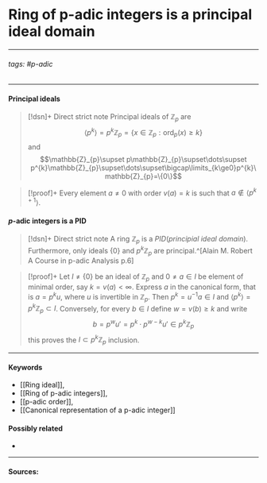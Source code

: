 # Ring of p-adic integers is a principal ideal domain
***
###### tags: #p-adic 
***
#### Principal ideals
>[!dsn]+ Direct strict note
>Principal ideals of $\mathbb{Z}_{p}$ are
>$$\langle p^{k}\rangle=p^{k}\mathbb{Z}_{p}=\{x\in\mathbb{Z}_{p}:\text{ord}_{p}(x)\ge k\}$$
>and 
>$$\mathbb{Z}_{p}\supset p\mathbb{Z}_{p}\supset\dots\supset p^{k}\mathbb{Z}_{p}\supset\dots\supset\bigcap\limits_{k\ge0}p^{k}\mathbb{Z}_{p}=\{0\}$$

>[!proof]+
>Every element $a\ne0$ with order $v(a)=k$ is such that $a\notin\langle p^{k+1}\rangle$. 

#### $p$-adic integers is a PID
>[!dsn]+ Direct strict note
>A ring $\mathbb{Z}_{p}$ is a *PID*(*principial ideal domain*). Furthermore, only ideals $\{0\}$ and $p^{k}\mathbb{Z}_{p}$ are principal.^[Alain M. Robert A Course in p-adic Analysis p.6]

>[!proof]+
>Let $I\ne\{0\}$ be an ideal of $\mathbb{Z}_{p}$ and $0\ne a\in I$ be element of minimal order, say $k=v(a)<\infty$. Express $a$ in the canonical form, that is $a=p^{k}u$, where $u$ is invertible in $\mathbb{Z}_{p}$. Then $p^{k}=u^{-1}a\in I$ and $\langle p^{k}\rangle=p^{k}\mathbb{Z}_{p}\subset I$.
>Conversely, for every $b\in I$ define $w=v(b)\ge k$ and write
>$$b=p^{w}u'=p^{k}\cdot p^{w-k}u'\in p^{k}\mathbb{Z}_{p}$$
>this proves the $I\subset p^{k}\mathbb{Z}_{p}$ inclusion.

***
#### Keywords
- [[Ring ideal]],
- [[Ring of p-adic integers]],
- [[p-adic order]],
- [[Canonical representation of a p-adic integer]]
#### Possibly related
- 
***
#### Sources:
